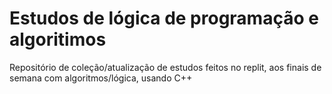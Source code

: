 
# Estudos de lógica de programação e algoritimos

Repositório de coleção/atualização de estudos feitos no replit, aos finais de semana com algoritmos/lógica, usando C++ 


